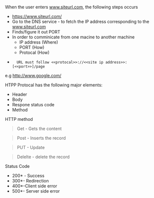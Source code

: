 When the user enters www.siteurl.com, the following steps occurs 
- https://www.siteurl.com/
- Go to the DNS service - to fetch the IP address corresponding to the www.siteurl.com
- Finds/figure it out PORT
- In order to comminicate from one macine to another machine
	- IP address (Where)
	- PORT  (How)
	- Protocal (How)
-       URL must follow <<protocal>>://<<site ip address>>:[<<port>>]/page
e.g http://www.google.com/

HTPP Protocal has the following major elements:

- Header
- Body
- Respone status code
- Method

HTTP method
  > Get - Gets the content
  
  > Post - Inserts the record
  
  > PUT - Update
  
  > Delelte - delete the record
  
Status Code

- 200* - Success
- 300*- Redirection
- 400*-Client side error
- 500*- Server side error
